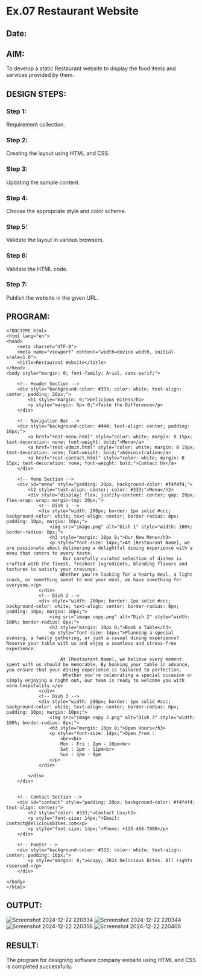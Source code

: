 # Ex.07 Restaurant Website
## Date:

## AIM:
To develop a static Restaurant website to display the food items and services provided by them.

## DESIGN STEPS:

### Step 1:
Requirement collection.

### Step 2:
Creating the layout using HTML and CSS.

### Step 3:
Updating the sample content.

### Step 4:
Choose the appropriate style and color scheme.

### Step 5:
Validate the layout in various browsers.

### Step 6:
Validate the HTML code.

### Step 7:
Publish the website in the given URL.

## PROGRAM:
```
<!DOCTYPE html>
<html lang="en">
<head>
    <meta charset="UTF-8">
    <meta name="viewport" content="width=device-width, initial-scale=1.0">
    <title>Restaurant Website</title>
</head>
<body style="margin: 0; font-family: Arial, sans-serif;">

    <!-- Header Section -->
    <div style="background-color: #333; color: white; text-align: center; padding: 20px;">
        <h1 style="margin: 0;">Delicious Bites</h1>
        <p style="margin: 5px 0;">Taste the Difference</p>
    </div>

    <!-- Navigation Bar -->
    <div style="background-color: #444; text-align: center; padding: 10px;">
        <a href="rest-menu.html" style="color: white; margin: 0 15px; text-decoration: none; font-weight: bold;">Menu</a>
        <a href="rest-admin.html" style="color: white; margin: 0 15px; text-decoration: none; font-weight: bold;">Administration</a>
        <a href="rest-contact.html" style="color: white; margin: 0 15px; text-decoration: none; font-weight: bold;">Contact Us</a>
    </div>

    <!-- Menu Section -->
    <div id="menu" style="padding: 20px; background-color: #f4f4f4;">
        <h2 style="text-align: center; color: #333;">Menu</h2>
        <div style="display: flex; justify-content: center; gap: 20px; flex-wrap: wrap; margin-top: 20px;">
            <!-- Dish 1 -->
            <div style="width: 200px; border: 1px solid #ccc; background-color: white; text-align: center; border-radius: 8px; padding: 10px; margin: 10px;">
                <img src="image.png" alt="Dish 1" style="width: 100%; border-radius: 8px;">
                <h3 style="margin: 10px 0;">Our New Menu</h3>
                <p style="font-size: 14px;">At [Restaurant Name], we are passionate about delivering a delightful dining experience with a menu that caters to every taste.
                     Our carefully curated selection of dishes is crafted with the finest, freshest ingredients, blending flavors and textures to satisfy your cravings.
                    Whether you're looking for a hearty meal, a light snack, or something sweet to end your meal, we have something for everyone.</p>
            </div>
            <!-- Dish 2 -->
            <div style="width: 200px; border: 1px solid #ccc; background-color: white; text-align: center; border-radius: 8px; padding: 10px; margin: 10px;">
                <img src="image copy.png" alt="Dish 2" style="width: 100%; border-radius: 8px;">
                <h3 style="margin: 10px 0;">Book a Table</h3>
                <p style="font-size: 14px;">Planning a special evening, a family gathering, or just a casual dining experience? Reserve your table with us and enjoy a seamless and stress-free experience.

                    At [Restaurant Name], we believe every moment spent with us should be memorable. By booking your table in advance, you ensure that your dining experience is tailored to perfection.
                     Whether you're celebrating a special occasion or simply enjoying a night out, our team is ready to welcome you with warm hospitality.</p>
            </div>
            <!-- Dish 3 -->
            <div style="width: 200px; border: 1px solid #ccc; background-color: white; text-align: center; border-radius: 8px; padding: 10px; margin: 10px;">
                <img src="image copy 2.png" alt="Dish 3" style="width: 100%; border-radius: 8px;">
                <h3 style="margin: 10px 0;">Open Hours</h3>
                <p style="font-size: 14px;">Open from :        
                    <br><br>
                    Mon - Fri : 2pm - 10pm<br>
                    Sat : 2pm - 11pm<br>    
                    Sun : 2pm - 9pm
                </p>
            </div>
            
        </div>
    </div>


    <!-- Contact Section -->
    <div id="contact" style="padding: 20px; background-color: #f4f4f4; text-align: center;">
        <h2 style="color: #333;">Contact Us</h2>
        <p style="font-size: 14px;">Email: contact@deliciousbites.com</p>
        <p style="font-size: 14px;">Phone: +123-456-7890</p>
    </div>

    <!-- Footer -->
    <div style="background-color: #333; color: white; text-align: center; padding: 10px;">
        <p style="margin: 0;">&copy; 2024 Delicious Bites. All rights reserved.</p>
    </div>

</body>
</html>
```


## OUTPUT:
![Screenshot 2024-12-22 220334](https://github.com/user-attachments/assets/728679de-dca0-4137-af5a-cf5294753d9f)
![Screenshot 2024-12-22 220344](https://github.com/user-attachments/assets/d8314ab7-9da7-4478-8bb2-c984c7069d90)
![Screenshot 2024-12-22 220356](https://github.com/user-attachments/assets/6a4c5363-b1d2-4590-b0af-ac566e30c65a)
![Screenshot 2024-12-22 220406](https://github.com/user-attachments/assets/88081f45-be3e-4bc7-b544-20651f4c5e27)
## RESULT:
The program for designing software company website using HTML and CSS is completed successfully.
